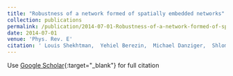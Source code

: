 ```yaml
---
title: "Robustness of a network formed of spatially embedded networks"
collection: publications
permalink: /publication/2014-07-01-Robustness-of-a-network-formed-of-spatially-embedded-networks
date: 2014-07-01
venue: 'Phys. Rev. E'
citation: ' Louis Shekhtman,  Yehiel Berezin,  Michael Danziger,  Shlomo Havlin, &quot;Robustness of a network formed of spatially embedded networks.&quot; Phys. Rev. E, 2014.'
---
```

Use [Google Scholar](https://scholar.google.com/scholar?q=Robustness+of+a+network+formed+of+spatially+embedded+networks){:target="_blank"} for full citation